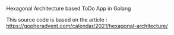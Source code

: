 Hexagonal Architecture based ToDo App in Golang

This source code is based on the article :
https://gopheradvent.com/calendar/2021/hexagonal-architecture/